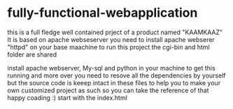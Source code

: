 # fully-functional-webapplication
this is a full fledge well contained prject of a product named "KAAMKAAZ"
It is based on apache webseserver 
you need to install apache webserer "httpd" on your base maachine to run this project the cgi-bin and html folder are shared 

install apache webserver, My-sql and python in your machine to get this running and 
more over you need to resove all the dependencies by yourself
but the source code is keeep intact in these files to help you to make your own customized project as such so you can take the reference of that
happy coading :)
start with the index.html
